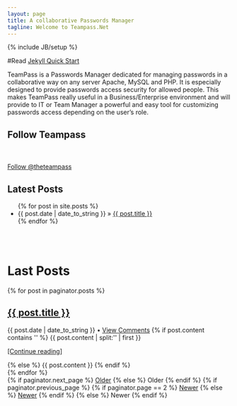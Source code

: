 ```yaml
---
layout: page
title: A collaborative Passwords Manager
tagline: Welcome to Teampass.Net
---
```

{% include JB/setup %}

#Read [Jekyll Quick Start](http://jekyllbootstrap.com/usage/jekyll-quick-start.html)

<div class="post">
	TeamPass is a Passwords Manager dedicated for managing passwords in a collaborative way on any server Apache, MySQL and PHP. It is especially designed to 
provide passwords access security for allowed people. This makes TeamPass really useful in a Business/Enterprise environment and will provide to IT or Team Manager a 
powerful and easy tool for customizing passwords access depending on the user’s role.
</div>

## Follow Teampass
<div class="posts">
        <!-- FACEBOOK -->
        <div id="fb-root"></div>
        <script>(function(d, s, id) {
                var js, fjs = d.getElementsByTagName(s)[0];
                if (d.getElementById(id)) return;
                js = d.createElement(s); js.id = id;
                js.src = "//connect.facebook.net/fr_FR/all.js#xfbml=1&appId=244629032269611";
                fjs.parentNode.insertBefore(js, fjs);
        }(document, 'script', 'facebook-jssdk'));</script>
        <div class="fb-like-box" data-href="http://www.facebook.com/pages/TeamPass-Passwords-for-Teams/163627833721400" data-width="600" data-show-faces="true"
data-header="false" data-stream="false" data-show-border="false"></div>
        <br /><br />
        <!-- TWITTER -->
        <a href="https://twitter.com/TheTeamPass" class="twitter-follow-button" data-show-count="true" data-lang="en" data-size="large">Follow @theteampass</a>
        <script>!function(d,s,id){var js,fjs=d.getElementsByTagName(s)[0];if(!d.getElementById(id)){js=d.createElement(s);js.id=id;js.src="//platform.twitter.com/widgets.js";fjs.parentNode.insertBefore(js,fjs);}}(document,"script","twitter-wjs");</script>
</div>

## Latest Posts

<ul class="posts">
  {% for post in site.posts %}
    <li><span>{{ post.date | date_to_string }}</span> &raquo; <a href="{{ BASE_PATH }}{{ post.url }}">{{ post.title }}</a></li>
  {% endfor %}
</ul>



<div class="posts">
<br /><br />
</div>


<div class="posts">
	<h1 class="post-title">
		Last Posts
	</h1>
  {% for post in paginator.posts %}
  <div class="post">
    <h2 class="post-title">
      <a href="{{ site.baseurl }}{{ post.url }}">
        {{ post.title }}
      </a>
    </h2>
    <span class="post-date">
			{{ post.date | date_to_string }} •
			<a href="{{ site.baseurl }}{{ post.url }}#disqus_thread" data-disqus-identifier="{{ post.path | split:'/' | last | cgi_escape }}">View 
Comments</a>
		</span>
		{% if post.content contains '<span class="linkmore"></span>' %}
			{{ post.content | split:'<span class="linkmore"></span>' | first }}
			<p><a href="{{ site.baseurl }}{{ post.url }}">[Continue reading]</a></p>
		{% else %}
				{{ post.content }}
		{% endif %}
		
  </div>
  {% endfor %}
	
</div> <div class="pagination">
  {% if paginator.next_page %}
    <a class="pagination-item older" href="{{ site.baseurl }}/page{{paginator.next_page}}">Older</a>
  {% else %}
    <span class="pagination-item older">Older</span>
  {% endif %}
  {% if paginator.previous_page %}
    {% if paginator.page == 2 %}
      <a class="pagination-item newer" href="{{ site.baseurl }}/">Newer</a>
    {% else %}
      <a class="pagination-item newer" href="{{ site.baseurl }}/page{{paginator.previous_page}}">Newer</a>
    {% endif %}
  {% else %}
    <span class="pagination-item newer">Newer</span>
  {% endif %}
</div>
